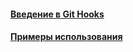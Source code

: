 #### [Введение в Git Hooks](introduction/introduction.md)
#### [Примеры использования](examples/examples.md)
